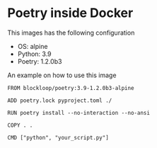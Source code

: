 Poetry inside Docker
====================

This images has the following configuration

- OS: alpine
- Python: 3.9
- Poetry: 1.2.0b3

An example on how to use this image

```
FROM blockloop/poetry:3.9-1.2.0b3-alpine

ADD poetry.lock pyproject.toml ./

RUN poetry install --no-interaction --no-ansi

COPY . .

CMD ["python", "your_script.py"]
```
